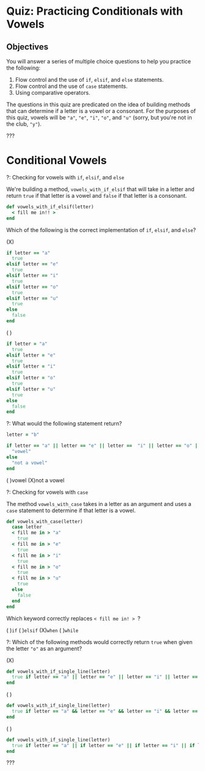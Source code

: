 # Quiz: Practicing Conditionals with Vowels

## Objectives

You will answer a series of multiple choice questions to help you practice the following:

1. Flow control and the use of `if`, `elsif`, and `else` statements.
2. Flow control and the use of `case` statements.
3. Using comparative operators.

The questions in this quiz are predicated on the idea of building methods that can determine if a letter is a vowel or a consonant. For the purposes of this quiz, vowels will be `"a"`, `"e"`, `"i"`, `"o"`, and `"u"` (sorry, but you're not in the club, `"y"`).

???

# Conditional Vowels

?: Checking for vowels with `if`, `elsif`, and `else`

We're building a method, `vowels_with_if_elsif` that will take in a letter and return `true` if that letter is a vowel and `false` if that letter is a consonant.

```ruby
def vowels_with_if_elsif(letter)
  < fill me in!! >
end
```

Which of the following is the correct implementation of `if`, `elsif`, and `else`?

(X)
```ruby
if letter == "a"
  true
elsif letter == "e"
  true
elsif letter == "i"
  true
elsif letter == "o"
  true
elsif letter == "u"
  true
else
  false
end
```
( )
```ruby
if letter = "a"
  true
elsif letter = "e"
  true
elsif letter = "i"
  true
elsif letter = "o"
  true
elsif letter = "u"
  true
else
  false
end
```

?: What would the following statement return?

```ruby
letter = "b"

if letter == "a" || letter == "e" || letter ==  "i" || letter == "o" || letter == "u"
  "vowel"
else
  "not a vowel"
end
```

( )vowel (X)not a vowel

?: Checking for vowels with `case`

The method `vowels_with_case` takes in a letter as an argument and uses a `case` statement to determine if that letter is a vowel.

```ruby
def vowels_with_case(letter)
  case letter
  < fill me in > "a"
    true
  < fill me in > "e"
    true
  < fill me in > "i"
    true
  < fill me in > "o"
    true
  < fill me in > "u"
    true
  else
    false
  end
end
```

Which keyword correctly replaces `< fill me in! > `?

( )`if` ( )`elsif` (X)`when` ( )`while`

?: Which of the following methods would correctly return `true` when given the letter `"o"` as an argument?

(X)
```ruby
def vowels_with_if_single_line(letter)
  true if letter == "a" || letter == "e" || letter == "i" || letter == "o" || letter == "u"
end
```
( )
```ruby
def vowels_with_if_single_line(letter)
  true if letter == "a" && letter == "e" && letter == "i" && letter == "o" && letter == "u"
end
```
( )
```ruby
def vowels_with_if_single_line(letter)
  true if letter == "a" || if letter == "e" || if letter == "i" || if letter == "o" || if letter == "u"
end
```

???
